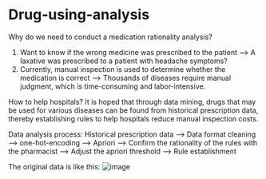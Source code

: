 # Drug-using-analysis

Why do we need to conduct a medication rationality analysis?
1. Want to know if the wrong medicine was prescribed to the patient --> A laxative was prescribed to a patient with headache symptoms?
2. Currently, manual inspection is used to determine whether the medication is correct --> Thousands of diseases require manual judgment, which is time-consuming and labor-intensive.

How to help hospitals?
It is hoped that through data mining, drugs that may be used for various diseases can be found from historical prescription data, thereby establishing rules to help hospitals reduce manual inspection costs.

Data analysis process:
Historical prescription data --> Data format cleaning --> one-hot-encoding --> Apriori --> Confirm the rationality of the rules with the pharmacist --> Adjust the apriori threshold --> Rule establishment


The original data is like this:
![image](https://github.com/hihinick/Drug-using-analysis/assets/86997964/9d2d208b-a705-48d5-a617-6a8074068efe)



